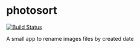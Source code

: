 # photosort

[![Build Status](https://travis-ci.org/ginsen/photosort.svg?branch=master)](https://travis-ci.org/ginsen/photosort)

A small app to rename images files by created date

